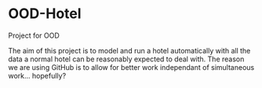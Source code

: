 # OOD-Hotel
Project for OOD

The aim of this project is to model and run a hotel automatically with all the data a normal hotel can be reasonably expected to deal with.
The reason we are using GitHub is to allow for better work independant of simultaneous work... hopefully?
